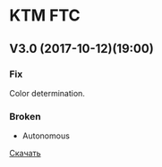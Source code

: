 # KTM FTC

## V3.0 (2017-10-12)(19:00)

### Fix

Color determination.

### Broken

- Autonomous

[Скачать](http://vhundef.net/Development-TeamCode-debug.apk)
